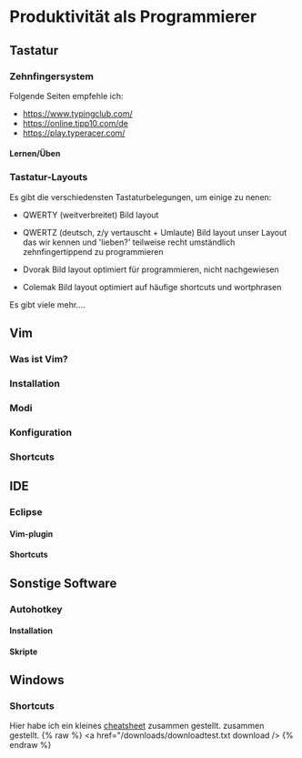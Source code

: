 # Produktivität als Programmierer

## Tastatur
### Zehnfingersystem
Folgende Seiten empfehle ich:
- https://www.typingclub.com/
- https://online.tipp10.com/de
- https://play.typeracer.com/

#### Lernen/Üben
### Tastatur-Layouts
Es gibt die verschiedensten Tastaturbelegungen, um einige zu nenen:
- QWERTY (weitverbreitet)
    Bild layout
- QWERTZ (deutsch, z/y vertauscht + Umlaute)
    Bild layout unser Layout das wir kennen und 'lieben?' teilweise recht umständlich zehnfingertippend zu programmieren
- Dvorak
    Bild layout optimiert für programmieren, nicht  nachgewiesen 

- Colemak
    Bild layout optimiert auf häufige shortcuts und wortphrasen 

Es gibt viele mehr....    



## Vim 
### Was ist Vim?
### Installation
### Modi
### Konfiguration
### Shortcuts

## IDE
### Eclipse
#### Vim-plugin
#### Shortcuts

## Sonstige Software
### Autohotkey
#### Installation
#### Skripte

## Windows
### Shortcuts
Hier habe ich ein kleines [cheatsheet](/downloads/downloadtest.txt) zusammen gestellt. zusammen gestellt.
{% raw %}
<a href="/downloads/downloadtest.txt download /> 
{% endraw %}

